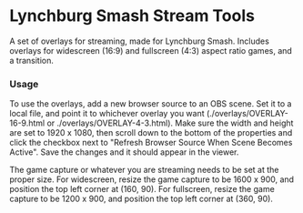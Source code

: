 
# Lynchburg Smash Stream Tools
A set of overlays for streaming, made for Lynchburg Smash. Includes overlays for widescreen (16:9) and fullscreen (4:3) aspect ratio games, and a transition.

### Usage
To use the overlays, add a new browser source to an OBS scene. Set it to a local file, and point it to whichever overlay you want (./overlays/OVERLAY-16-9.html or ./overlays/OVERLAY-4-3.html). Make sure the width and height are set to 1920 x 1080, then scroll down to the bottom of the properties and click the checkbox next to "Refresh Browser Source When Scene Becomes Active". Save the changes and it should appear in the viewer.

The game capture or whatever you are streaming needs to be set at the proper size.
    For widescreen, resize the game capture to be 1600 x 900, and position the top left corner at (160, 90).
    For fullscreen, resize the game capture to be 1200 x 900, and position the top left corner at (360, 90).
